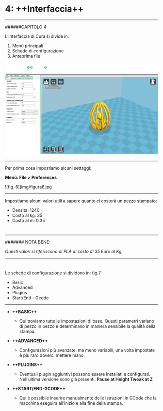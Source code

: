 # 4: ++Interfaccia++
---

######CAPITOLO 4

L’interfaccia di Cura si divide in:

1. Menù principali
2. Schede di configurazione
3. Anteprima file

![Image](img/figura5.jpg)

---

Per prima cosa impostiamo alcuni settaggi:

**Menù: File > Preferences**

![fig. 6](img/figura6.jpg

---

Impostiamo alcuni valori utili a sapere quanto ci costerà un pezzo stampato:

- Densità: 1240
- Costo al kg: 35
- Costo al m: 0.35
# 
_ _ _


####### NOTA BENE:

*Questi valori si riferiscono al PLA al costo di 35 Euro al Kg.*

_ _ _
# 

Le schede di configurazione si dividono in:
[fig.7](img/figura7.jpg)

* Basic
* Advanced
* Plugins
* Start/End - Gcode


---

* **++BASIC++**
	* Qui troviamo tutte le
impostazioni di base. Questi
parametri variano di pezzo
in pezzo e determinano in
maniera sensibile la qualità
della stampa.

* **++ADVANCED++**
	* Configurazioni più avanzate,
ma meno variabili, una volta
impostate è più raro doverci
mettere mano.

*  **++PLUGINS++**
	* Eventuali plugin aggiuntivi
possono essere installati e
configurati.
Nell’ultima versione sono già
presenti: **Pause at Height Tweak at Z**

* **++START/END-GCODE++**
	* Qui è possibile inserire
manualmente delle istruzioni
in GCode che la macchina
eseguirà all’inizio e alla fine
della stampa.